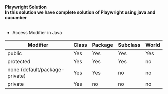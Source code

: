 **Playwright Solution**
<br>
**In this solution we have complete solution of Playwright using java and cucumber**
<br>
<br>
* Access Modifier in Java
  <br>
<!-- TABLE_GENERATE_START -->
| Modifier |    Class|  Package | Subclass | World |
|---------|------| -------- |--------  |-------|
| public |  Yes |  Yes |  Yes |  Yes |
| protected |  Yes | Yes | Yes |  no |
| none (default/package-private) | Yes  |   Yes | no |  no |
| private |  Yes | no | no | no |
